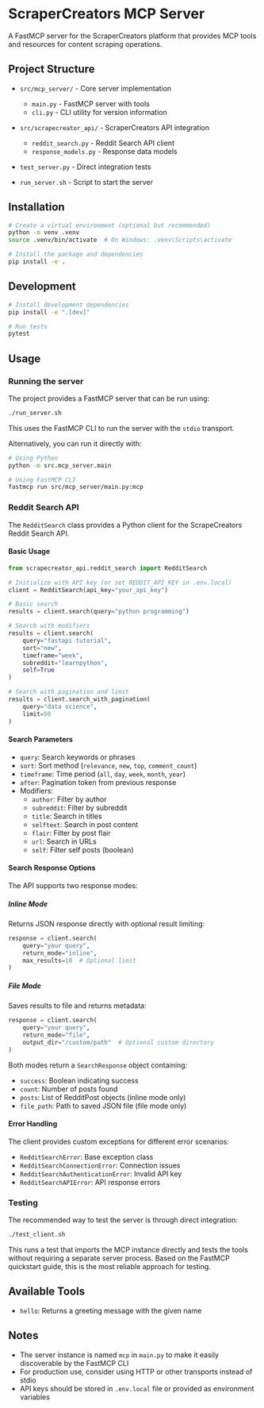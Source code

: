 # ScraperCreators MCP Server

A FastMCP server for the ScraperCreators platform that provides MCP tools and resources for content scraping operations.

## Project Structure

- `src/mcp_server/` - Core server implementation

  - `main.py` - FastMCP server with tools
  - `cli.py` - CLI utility for version information

- `src/scrapecreator_api/` - ScraperCreators API integration
  - `reddit_search.py` - Reddit Search API client
  - `response_models.py` - Response data models
- `test_server.py` - Direct integration tests
- `run_server.sh` - Script to start the server

## Installation

```bash
# Create a virtual environment (optional but recommended)
python -m venv .venv
source .venv/bin/activate  # On Windows: .venv\Scripts\activate

# Install the package and dependencies
pip install -e .
```

## Development

```bash
# Install development dependencies
pip install -e ".[dev]"

# Run tests
pytest
```

## Usage

### Running the server

The project provides a FastMCP server that can be run using:

```bash
./run_server.sh
```

This uses the FastMCP CLI to run the server with the `stdio` transport.

Alternatively, you can run it directly with:

```bash
# Using Python
python -m src.mcp_server.main

# Using FastMCP CLI
fastmcp run src/mcp_server/main.py:mcp
```

### Reddit Search API

The `RedditSearch` class provides a Python client for the ScrapeCreators Reddit Search API.

#### Basic Usage

```python
from scrapecreator_api.reddit_search import RedditSearch

# Initialize with API key (or set REDDIT_API_KEY in .env.local)
client = RedditSearch(api_key="your_api_key")

# Basic search
results = client.search(query="python programming")

# Search with modifiers
results = client.search(
    query="fastapi tutorial",
    sort="new",
    timeframe="week",
    subreddit="learnpython",
    self=True
)

# Search with pagination and limit
results = client.search_with_pagination(
    query="data science",
    limit=50
)
```

#### Search Parameters

- `query`: Search keywords or phrases
- `sort`: Sort method (`relevance`, `new`, `top`, `comment_count`)
- `timeframe`: Time period (`all`, `day`, `week`, `month`, `year`)
- `after`: Pagination token from previous response
- Modifiers:
  - `author`: Filter by author
  - `subreddit`: Filter by subreddit
  - `title`: Search in titles
  - `selftext`: Search in post content
  - `flair`: Filter by post flair
  - `url`: Search in URLs
  - `self`: Filter self posts (boolean)

#### Search Response Options

The API supports two response modes:

##### Inline Mode

Returns JSON response directly with optional result limiting:

```python
response = client.search(
    query="your query",
    return_mode="inline",
    max_results=10  # Optional limit
)
```

##### File Mode

Saves results to file and returns metadata:

```python
response = client.search(
    query="your query",
    return_mode="file",
    output_dir="/custom/path"  # Optional custom directory
)
```

Both modes return a `SearchResponse` object containing:

- `success`: Boolean indicating success
- `count`: Number of posts found
- `posts`: List of RedditPost objects (inline mode only)
- `file_path`: Path to saved JSON file (file mode only)

#### Error Handling

The client provides custom exceptions for different error scenarios:

- `RedditSearchError`: Base exception class
- `RedditSearchConnectionError`: Connection issues
- `RedditSearchAuthenticationError`: Invalid API key
- `RedditSearchAPIError`: API response errors

### Testing

The recommended way to test the server is through direct integration:

```bash
./test_client.sh
```

This runs a test that imports the MCP instance directly and tests the tools without requiring a separate server process. Based on the FastMCP quickstart guide, this is the most reliable approach for testing.

## Available Tools

- `hello`: Returns a greeting message with the given name

## Notes

- The server instance is named `mcp` in `main.py` to make it easily discoverable by the FastMCP CLI
- For production use, consider using HTTP or other transports instead of stdio
- API keys should be stored in `.env.local` file or provided as environment variables
